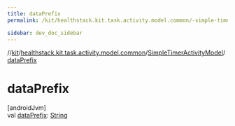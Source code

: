 ```yaml
---
title: dataPrefix
permalink: /kit/healthstack.kit.task.activity.model.common/-simple-timer-activity-model/data-prefix.html

sidebar: dev_doc_sidebar
---
```

//[kit](../../../index.html)/[healthstack.kit.task.activity.model.common](../index.html)/[SimpleTimerActivityModel](index.html)/[dataPrefix](data-prefix.html)



# dataPrefix



[androidJvm]\
val [dataPrefix](data-prefix.html): [String](https://kotlinlang.org/api/latest/jvm/stdlib/kotlin/-string/index.html)




